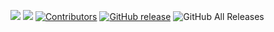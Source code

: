 [![](https://goreportcard.com/badge/linuxsuren/jcli-ks-plugin)](https://goreportcard.com/report/linuxsuren/github-go)
[![](http://img.shields.io/badge/godoc-reference-5272B4.svg?style=flat-square)](https://godoc.org/github.com/linuxsuren/jcli-ks-plugin)
[![Contributors](https://img.shields.io/github/contributors/linuxsuren/jcli-ks-plugin.svg)](https://github.com/linuxsuren/github-go/graphs/contributors)
[![GitHub release](https://img.shields.io/github/release/linuxsuren/jcli-ks-plugin.svg?label=release)](https://github.com/linuxsuren/github-go/releases/latest)
![GitHub All Releases](https://img.shields.io/github/downloads/linuxsuren/jcli-ks-plugin/total)
